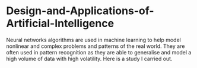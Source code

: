 # Design-and-Applications-of-Artificial-Intelligence
Neural networks algorithms are used in machine learning to help model nonlinear and complex problems and patterns of the real world. They are often used in pattern recognition as they are able to generalise and model a high volume of data with high volatility. Here is a study I carried out.
